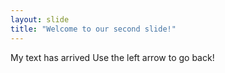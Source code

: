 ```yaml
---
layout: slide
title: "Welcome to our second slide!"
---
```

My text has arrived
Use the left arrow to go back!
